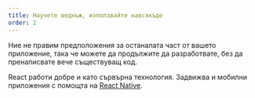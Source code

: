 ```yaml
---
title: Научете веднъж, използвайте навсякъде
order: 2
---
```


Ние не правим предположения за останалата част от вашето приложение, така че можете да продължите да разработвате, без да пренаписвате вече съществуващ код.

React работи добре и като сървърна технология. Задвижва и мобилни приложения с помощта на [React Native](https://facebook.github.io/react-native/).
